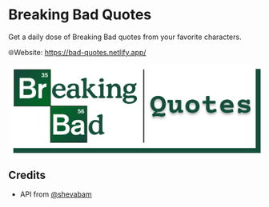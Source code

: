 # Breaking Bad Quotes

Get a daily dose of Breaking Bad quotes from your favorite characters.

🌐Website: https://bad-quotes.netlify.app/



![Breaking Bad Quotes Logo](https://github.com/mercyano/bad-quotes/blob/master/src/assets/breaking-bad-logo.svg)


## Credits

- API from [@shevabam](https://github.com/shevabam/breaking-bad-quotes)

